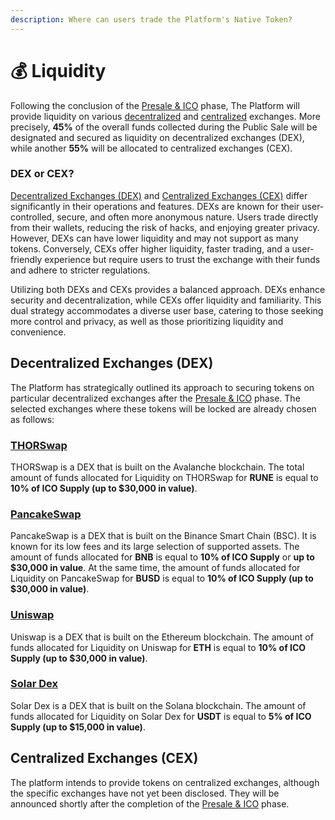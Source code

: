 ```yaml
---
description: Where can users trade the Platform's Native Token?
---
```


# 💰 Liquidity

Following the conclusion of the [Presale & ICO](presale.md) phase, The Platform will provide liquidity on various [decentralized](../../resources/glossary.md#decentralization) and [centralized](../../resources/glossary.md#centralization) exchanges. More precisely, **45%** of the overall funds collected during the Public Sale will be designated and secured as liquidity on decentralized exchanges (DEX), while another **55%** will be allocated to centralized exchanges (CEX).

### DEX or CEX?

[Decentralized Exchanges (DEX)](liquidity.md#decentralized-exchanges-dex) and [Centralized Exchanges (CEX)](liquidity.md#centralized-exchanges-cex) differ significantly in their operations and features. DEXs are known for their user-controlled, secure, and often more anonymous nature. Users trade directly from their wallets, reducing the risk of hacks, and enjoying greater privacy. However, DEXs can have lower liquidity and may not support as many tokens. Conversely, CEXs offer higher liquidity, faster trading, and a user-friendly experience but require users to trust the exchange with their funds and adhere to stricter regulations.

Utilizing both DEXs and CEXs provides a balanced approach. DEXs enhance security and decentralization, while CEXs offer liquidity and familiarity. This dual strategy accommodates a diverse user base, catering to those seeking more control and privacy, as well as those prioritizing liquidity and convenience.

## Decentralized Exchanges (DEX)

The Platform has strategically outlined its approach to securing tokens on particular decentralized exchanges after the [Presale & ICO](presale.md) phase. The selected exchanges where these tokens will be locked are already chosen as follows:

### [THORSwap](https://thorswap.finance/)

THORSwap is a DEX that is built on the Avalanche blockchain. The total amount of funds allocated for Liquidity on THORSwap for **RUNE** is equal to **10% of ICO Supply (up to $30,000 in value)**.

### [PancakeSwap](https://pancakeswap.finance/)

PancakeSwap is a DEX that is built on the Binance Smart Chain (BSC). It is known for its low fees and its large selection of supported assets. The amount of funds allocated for **BNB** is equal to **10% of ICO Supply** or **up to $30,000 in value**. At the same time, the amount of funds allocated for Liquidity on PancakeSwap for **BUSD** is equal to **10% of ICO Supply (up to $30,000 in value)**.

### [Uniswap](https://uniswap.org/)

Uniswap is a DEX that is built on the Ethereum blockchain. The amount of funds allocated for Liquidity on Uniswap for **ETH** is equal to **10% of ICO Supply (up to $30,000 in value)**.

### [Solar Dex](https://solardex.finance/)

Solar Dex is a DEX that is built on the Solana blockchain. The amount of funds allocated for Liquidity on Solar Dex for **USDT** is equal to **5% of ICO Supply (up to $15,000 in value)**.

## Centralized Exchanges (CEX)

The platform intends to provide tokens on centralized exchanges, although the specific exchanges have not yet been disclosed. They will be announced shortly after the completion of the [Presale & ICO](presale.md) phase.

